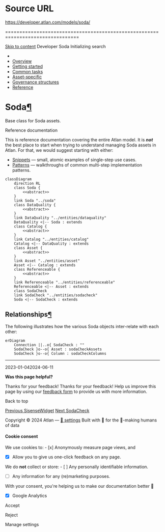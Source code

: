 # Source URL
https://developer.atlan.com/models/soda/

================================================================================

<!--
canonical: https://developer.atlan.com/models/soda/
meta-content-security-policy: object-src 'none'; base-uri 'self'; manifest-src 'self'; media-src 'self';
meta-description: Dear Developers
meta-generator: mkdocs-1.6.1, mkdocs-material-9.6.14
meta-og-description: Dear Developers
meta-og-image: https://developer.atlan.com/assets/images/social/models/soda/index.png
meta-og-image-height: 630
meta-og-image-type: image/png
meta-og-image-width: 1200
meta-og-title: Soda - Developer
meta-og-type: website
meta-og-url: https://developer.atlan.com/models/soda/
meta-twitter:card: summary_large_image
meta-twitter:description: Dear Developers
meta-twitter:image: https://developer.atlan.com/assets/images/social/models/soda/index.png
meta-twitter:title: Soda - Developer
meta-viewport: width=device-width,initial-scale=1
title: Soda - Developer
-->

[Skip to content](#soda) Developer Soda Initializing search 

* 
* [Overview](../..)
* [Getting started](../../getting-started/)
* [Common tasks](../../snippets/)
* [Asset\-specific](../../patterns/)
* [Governance structures](../../governance/)
* [Reference](../../reference/)

Soda[¶](#soda "Permanent link")
===============================

Base class for Soda assets.

Reference documentation

This is reference documentation covering the entire Atlan model. It is ***not*** the best place to start when trying to understand managing Soda assets in Atlan. For that, we would suggest starting with either:

* [Snippets](../../snippets/) — small, atomic examples of single\-step use cases.
* [Patterns](../../patterns/) — walkthroughs of common multi\-step implementation patterns.

```
classDiagram
    direction RL
    class Soda {
        <<abstract>>
    }
    link Soda "../soda"
    class DataQuality {
        <<abstract>>
    }
    link DataQuality "../entities/dataquality"
    DataQuality <|-- Soda : extends
    class Catalog {
        <<abstract>>
    }
    link Catalog "../entities/catalog"
    Catalog <|-- DataQuality : extends
    class Asset {
        <<abstract>>
    }
    link Asset "../entities/asset"
    Asset <|-- Catalog : extends
    class Referenceable {
        <<abstract>>
    }
    link Referenceable "../entities/referenceable"
    Referenceable <|-- Asset : extends
    class SodaCheck
    link SodaCheck "../entities/sodacheck"
    Soda <|-- SodaCheck : extends
```

Relationships[¶](#relationships "Permanent link")
-------------------------------------------------

The following illustrates how the various Soda objects inter\-relate with each other:

```
erDiagram
    Connection ||..o{ SodaCheck : ""
    SodaCheck }o--o{ Asset : sodaCheckAssets
    SodaCheck }o--o{ Column : sodaCheckColumns
```

---

2023\-01\-042024\-06\-11

**Was this page helpful?**

Thanks for your feedback! Thanks for your feedback! Help us improve this page by using our [feedback form](https://docs.google.com/forms/d/e/1FAIpQLScfoq7vqEn8S4QvN0ehPp0MRy6WYK5x-okJDqD69lHgoPPWtg/viewform?usp=pp_url&entry.1800719315=/models/soda/) to provide us with more information. 

Back to top

[Previous SisenseWidget](../entities/sisensewidget/) [Next SodaCheck](../entities/sodacheck/) 

Copyright © 2024 Atlan — [🍪 settings](#__consent) 
Built with 💙 for the 🤖\-making humans of data 

#### Cookie consent

We use cookies to: - [x] Anonymously measure page views, and
- [x] Allow you to give us one\-click feedback on any page.

 We do **not** collect or store: - [ ] Any personally identifiable information.
- [ ] Any information for any (re)marketing purposes.

 With your consent, you're helping us to make our documentation better 💙

- [x] Google Analytics

Accept

Reject

Manage settings

